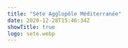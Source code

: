 ```yaml
---
title: "Sète Agglopôle Méditerranée"
date: 2020-12-28T15:46:34Z
showTitle: true
logo: sete.webp
---
```

